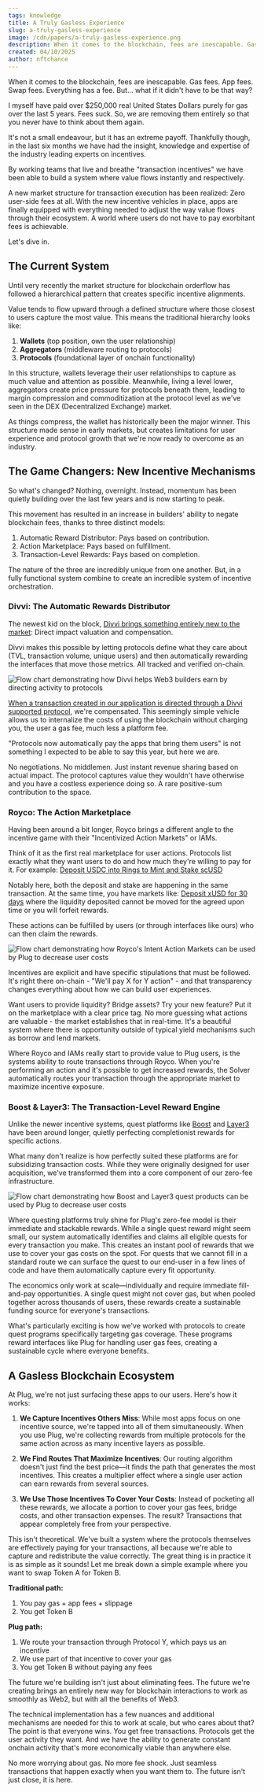 ```yaml
---
tags: knowledge
title: A Truly Gasless Experience
slug: a-truly-gasless-experience
image: /cdn/papers/a-truly-gasless-experience.png
description: When it comes to the blockchain, fees are inescapable. Gas fees. App fees. Swap fees. Everything has a fee. But... what if it didn't have to be that way?
created: 04/10/2025
author: nftchance
---
```


When it comes to the blockchain, fees are inescapable. Gas fees. App fees. Swap fees. Everything has a fee. But... what if it didn't have to be that way?

I myself have paid over $250,000 real United States Dollars purely for gas over the last 5 years. Fees suck. So, we are removing them entirely so that you never have to think about them again.

It's not a small endeavour, but it has an extreme payoff. Thankfully though, in the last six months we have had the insight, knowledge and expertise of the industry leading experts on incentives.

By working teams that live and breathe "transaction incentives" we have been able to build a system where value flows instantly and respectively. 

A new market structure for transaction execution has been realized: Zero user-side fees at all. With the new incentive vehicles in place, apps are finally equipped with everything needed to adjust the way value flows through their ecosystem. A world where users do not have to pay exorbitant fees is achievable.

Let's dive in.

## The Current System

Until very recently the market structure for blockchain orderflow has followed a hierarchical pattern that creates specific incentive alignments.

Value tends to flow upward through a defined structure where those closest to users capture the most value. This means the traditional hierarchy looks like:

1. **Wallets** (top position, own the user relationship)
2. **Aggregators** (middleware routing to protocols)
3. **Protocols** (foundational layer of onchain functionality)

In this structure, wallets leverage their user relationships to capture as much value and attention as possible. Meanwhile, living a level lower, aggregators create price pressure for protocols beneath them, leading to margin compression and commoditization at the protocol level as we've seen in the DEX (Decentralized Exchange) market. 

As things compress, the wallet has historically been the major winner. This structure made sense in early markets, but creates limitations for user experience and protocol growth that we're now ready to overcome as an industry.

## The Game Changers: New Incentive Mechanisms

So what's changed? Nothing, overnight. Instead, momentum has been quietly building over the last few years and is now starting to peak.

This movement has resulted in an increase in builders' ability to negate blockchain fees, thanks to three distinct models:

1. Automatic Reward Distributor: Pays based on contribution.
2. Action Marketplace: Pays based on fulfillment.
3. Transaction-Level Rewards: Pays based on completion.

The nature of the three are incredibly unique from one another. But, in a fully functional system combine to create an incredible system of incentive orchestration.

### Divvi: The Automatic Rewards Distributor

The newest kid on the block, [Divvi brings something entirely new to the market](https://www.divvi.xyz/blog/apps): Direct impact valuation and compensation.

Divvi makes this possible by letting protocols define what they care about (TVL, transaction volume, unique users) and then automatically rewarding the interfaces that move those metrics. All tracked and verified on-chain.

![Flow chart demonstrating how Divvi helps Web3 builders earn by directing activity to protocols](https://cdn.onplug.io/posts/a-truly-gasless-experience/value-flow-divvi.png)

[When a transaction created in our application is directed through a Divvi supported protocol](https://docs.divvi.xyz/protocol/rewards), we're compensated. This seemingly simple vehicle allows us to internalize the costs of using the blockchain without charging you, the user a gas fee, much less a platform fee.

"Protocols now automatically pay the apps that bring them users" is not something I expected to be able to say this year, but here we are.

No negotiations. No middlemen. Just instant revenue sharing based on actual impact. The protocol captures value they wouldn't have otherwise and you have a costless experience doing so. A rare positive-sum contribution to the space.

### Royco: The Action Marketplace

Having been around a bit longer, Royco brings a different angle to the incentive game with their "Incentivized Action Markets" or IAMs.

Think of it as the first real marketplace for user actions. Protocols list exactly what they want users to do and how much they're willing to pay for it. For example: [Deposit USDC into Rings to Mint and Stake scUSD](https://app.royco.org/market/146/0/0x7d1f2a66eabf9142dd30d1355efcbfd4cfbefd2872d24ca9855641434816a525)

Notably here, both the deposit and stake are happening in the same transaction. At the same time, you have markets like: [Deposit xUSD for 30 days](https://app.royco.org/market/146/0/0xfcd798abefe4f9784e8f7ce3019c5e567e85687235ce0ce61c27271ba97d26cd) where the liquidity deposited cannot be moved for the agreed upon time or you will forfeit rewards.

These actions can be fulfilled by users (or through interfaces like ours) who can then claim the rewards.

![Flow chart demonstrating how Royco's Intent Action Markets can be used by Plug to decrease user costs](https://cdn.onplug.io/posts/a-truly-gasless-experience/value-flow-royco.png)

Incentives are explicit and have specific stipulations that must be followed. It's right there on-chain - "We'll pay X for Y action" - and that transparency changes everything about how we can build user experiences.

Want users to provide liquidity? Bridge assets? Try your new feature? Put it on the marketplace with a clear price tag. No more guessing what actions are valuable - the market establishes that in real-time. It's a beautiful system where there is opportunity outside of typical yield mechanisms such as borrow and lend markets.

Where Royco and IAMs really start to provide value to Plug users, is the systems ability to route transactions through Royco. When you're performing an action and it's possible to get increased rewards, the Solver automatically routes your transaction through the appropriate market to maximize incentive exposure.

### Boost & Layer3: The Transaction-Level Reward Engine

Unlike the newer incentive systems, quest platforms like [Boost](https://boost.xyz/) and [Layer3](https://app.layer3.xyz/quests) have been around longer, quietly perfecting completionist rewards for specific actions.

What many don't realize is how perfectly suited these platforms are for subsidizing transaction costs. While they were originally designed for user acquisition, we've transformed them into a core component of our zero-fee infrastructure.

![Flow chart demonstrating how Boost and Layer3 quest products can be used by Plug to decrease user costs](https://cdn.onplug.io/posts/a-truly-gasless-experience/value-flow-boost.png)

Where questing platforms truly shine for Plug's zero-fee model is their immediate and stackable rewards. While a single quest reward might seem small, our system automatically identifies and claims all eligible quests for every transaction you make. This creates an instant pool of rewards that we use to cover your gas costs on the spot. For quests that we cannot fill in a standard route we can surface the quest to our end-user in a few lines of code and have them automatically capture every fit opportunity.

The economics only work at scale—individually and require immediate fill-and-pay opportunities. A single quest might not cover gas, but when pooled together across thousands of users, these rewards create a sustainable funding source for everyone's transactions.

What's particularly exciting is how we've worked with protocols to create quest programs specifically targeting gas coverage. These programs reward interfaces like Plug for handling user gas fees, creating a sustainable cycle where everyone benefits.

## A Gasless Blockchain Ecosystem

At Plug, we're not just surfacing these apps to our users. Here's how it works:

1. **We Capture Incentives Others Miss**: While most apps focus on one incentive source, we're tapped into all of them simultaneously. When you use Plug, we're collecting rewards from multiple protocols for the same action across as many incentive layers as possible.

2. **We Find Routes That Maximize Incentives**: Our routing algorithm doesn't just find the best price—it finds the path that generates the most incentives. This creates a multiplier effect where a single user action can earn rewards from several sources.

3. **We Use Those Incentives To Cover Your Costs**: Instead of pocketing all these rewards, we allocate a portion to cover your gas fees, bridge costs, and other transaction expenses. The result? Transactions that appear completely free from your perspective.

This isn't theoretical. We've built a system where the protocols themselves are effectively paying for your transactions, all because we're able to capture and redistribute the value correctly. The great thing is in practice it is as simple as it sounds! Let me break down a simple example where you want to swap Token A for Token B.

**Traditional path:**

1.  You pay gas + app fees + slippage
2.  You get Token B

**Plug path:**

1.  We route your transaction through Protocol Y, which pays us an incentive
2.  We use part of that incentive to cover your gas
3.  You get Token B without paying any fees

The future we're building isn't just about eliminating fees. The future we're creating brings an entirely new way for blockchain interactions to work as smoothly as Web2, but with all the benefits of Web3.

The technical implementation has a few nuances and additional mechanisms are needed for this to work at scale, but who cares about that? The point is that everyone wins. You get free transactions. Protocols get the user activity they want. And we have the ability to generate constant onchain activity that's more economically viable than anywhere else.

No more worrying about gas. No more fee shock. Just seamless transactions that happen exactly when you want them to. The future isn't just close, it is here.
